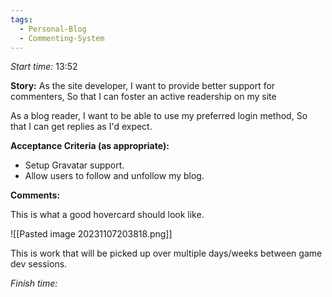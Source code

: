 ```yaml
---
tags:
  - Personal-Blog
  - Commenting-System
---
```

*Start time:* 13:52

**Story:** 
As the site developer, I want to provide better support for commenters,
So that I can foster an active readership on my site

As a blog reader, I want to be able to use my preferred login method,
So that I can get replies as I'd expect.

**Acceptance Criteria (as appropriate):**
- Setup Gravatar support.
- Allow users to follow and unfollow my blog.

**Comments:** 

This is what a good hovercard should look like.

![[Pasted image 20231107203818.png]]

This is work that will be picked up over multiple days/weeks between game dev sessions.

*Finish time:* 